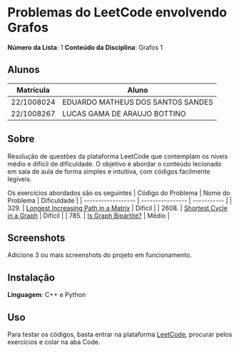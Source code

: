 # Problemas do LeetCode envolvendo Grafos

**Número da Lista**: 1
**Conteúdo da Disciplina**: Grafos 1

## Alunos
|Matrícula | Aluno |
| -- | -- |
| 22/1008024  |  EDUARDO MATHEUS DOS SANTOS SANDES |
| 22/1008267  |  LUCAS GAMA DE ARAUJO BOTTINO |


## Sobre 
Resolução de questões da plataforma LeetCode que contemplam os níveis médio e difícil de dificuldade.
O objetivo é abordar o conteúdo lecionado em sala de aula de forma simples e intuitiva, com códigos facilmente legíveis.

Os exercícios abordados são os seguintes
| Código do Problema | Nome do Problema | Dificuldade |
| ------------------ | ---------------- | ----------- |
| 329. | [Longest Increasing Path in a Matrix](https://leetcode.com/problems/longest-increasing-path-in-a-matrix/description/) | Difícil |
| 2608. | [Shortest Cycle in a Graph](https://leetcode.com/problems/shortest-cycle-in-a-graph/description/) | Difícil |
| 785. | [Is Graph Bipartite?](https://leetcode.com/problems/is-graph-bipartite/description/) | Médio |

## Screenshots
Adicione 3 ou mais screenshots do projeto em funcionamento.

## Instalação 
**Linguagem**: C++ e Python

## Uso 
Para testar os códigos, basta entrar na plataforma [LeetCode](https://leetcode.com/), procurar pelos exercícios e colar na aba Code.




